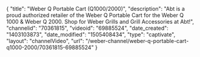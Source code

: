 {
    "title": "Weber Q Portable Cart (Q1000\/2000)",
    "description": "Abt is a proud authorized retailer of the Weber Q Portable Cart for the Weber Q 1000 & Weber Q 2000. Shop for Weber Grills and Grill Accessories at Abt!",
    "channelid": "70361815",
    "videoid": "69885524",
    "date_created": "1403103873",
    "date_modified": "1505408434",
    "type": "captivate",
    "layout": "channelVideo",
    "url": "\/weber-channel\/weber-q-portable-cart-q1000-2000\/70361815-69885524"
}